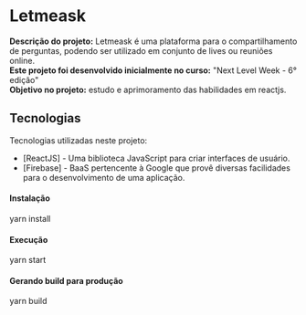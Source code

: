 # Letmeask

**Descrição do projeto:** Letmeask é uma plataforma para o compartilhamento de perguntas, podendo ser utilizado em conjunto de lives ou reuniões online.</br>
**Este projeto foi desenvolvido inicialmente no curso:** "Next Level Week - 6° edição"</br>
**Objetivo no projeto:** estudo e aprimoramento das habilidades em reactjs. 

## Tecnologias

Tecnologias utilizadas neste projeto:

- [ReactJS] - Uma biblioteca JavaScript para criar interfaces de usuário.
- [Firebase] - BaaS pertencente à Google que provê diversas facilidades para o desenvolvimento de uma aplicação.

#### Instalação

yarn install

#### Execução

yarn start
#### Gerando build para produção

yarn build
